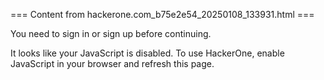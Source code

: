 === Content from hackerone.com_b75e2e54_20250108_133931.html ===

You need to sign in or sign up before continuing.

It looks like your JavaScript is disabled. To use HackerOne, enable JavaScript in your browser and refresh this page.


